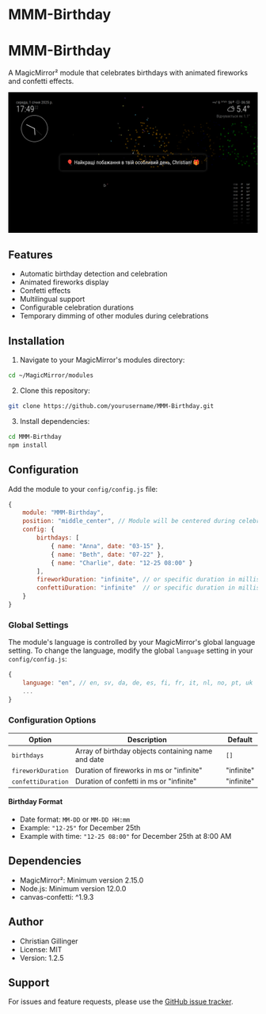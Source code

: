# MMM-Birthday

# MMM-Birthday

A MagicMirror² module that celebrates birthdays with animated fireworks and confetti effects.

![Birthday Celebration Screenshot](screenshots/birthday.png)

## Features

- Automatic birthday detection and celebration
- Animated fireworks display
- Confetti effects
- Multilingual support
- Configurable celebration durations
- Temporary dimming of other modules during celebrations

## Installation

1. Navigate to your MagicMirror's modules directory:
```bash
cd ~/MagicMirror/modules
```

2. Clone this repository:
```bash
git clone https://github.com/yourusername/MMM-Birthday.git
```

3. Install dependencies:
```bash
cd MMM-Birthday
npm install
```

## Configuration

Add the module to your `config/config.js` file:

```javascript
{
    module: "MMM-Birthday",
    position: "middle_center", // Module will be centered during celebrations
    config: {
        birthdays: [
            { name: "Anna", date: "03-15" },
            { name: "Beth", date: "07-22" },
            { name: "Charlie", date: "12-25 08:00" }
        ],
        fireworkDuration: "infinite", // or specific duration in milliseconds
        confettiDuration: "infinite"  // or specific duration in milliseconds
    }
}
```

### Global Settings

The module's language is controlled by your MagicMirror's global language setting. To change the language, modify the global `language` setting in your `config/config.js`:

```javascript
{
    language: "en", // en, sv, da, de, es, fi, fr, it, nl, no, pt, uk
    ...
}
```

### Configuration Options

| Option | Description | Default |
|--------|-------------|---------|
| `birthdays` | Array of birthday objects containing name and date | `[]` |
| `fireworkDuration` | Duration of fireworks in ms or "infinite" | "infinite" |
| `confettiDuration` | Duration of confetti in ms or "infinite" | "infinite" |

#### Birthday Format
- Date format: `MM-DD` or `MM-DD HH:mm`
- Example: `"12-25"` for December 25th
- Example with time: `"12-25 08:00"` for December 25th at 8:00 AM

## Dependencies

- MagicMirror²: Minimum version 2.15.0
- Node.js: Minimum version 12.0.0
- canvas-confetti: ^1.9.3

## Author

- Christian Gillinger
- License: MIT
- Version: 1.2.5

## Support

For issues and feature requests, please use the [GitHub issue tracker](https://github.com/yourusername/MMM-Birthday/issues).
